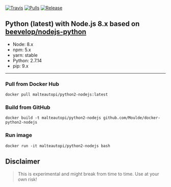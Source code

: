 [![Travis](https://img.shields.io/travis/nikolaik/docker-python-nodejs.svg?style=flat-square)](https://travis-ci.org/nikolaik/docker-python-nodejs)
[![Pulls](https://img.shields.io/docker/pulls/nikolaik/python-nodejs.svg?style=flat-square)](https://hub.docker.com/r/nikolaik/python-nodejs/)
[![Release](https://img.shields.io/github/release/nikolaik/docker-python-nodejs.svg?style=flat-square)](https://github.com/nikolaik/docker-python-nodejs/releases)

## Python (latest) with Node.js 8.x based on [beevelop/nodejs-python](https://github.com/beevelop/docker-nodejs-python)
- Node: 8.x
- npm: 5.x
- yarn: stable
- Python: 2.7.14
- pip: 9.x

----
### Pull from Docker Hub
```
docker pull malteautopi/python2-nodejs:latest
```

### Build from GitHub
```
docker build -t malteautopi/python2-nodejs github.com/Moulde/docker-python2-nodejs
```

### Run image
```
docker run -it malteautopi/python2-nodejs bash
```

## Disclaimer
> This is experimental and might break from time to time. Use at your own risk!
